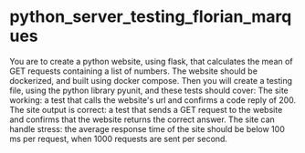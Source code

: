 # python_server_testing_florian_marques
You are to create a python website, using flask, that calculates the mean of GET requests containing a list of numbers. The website should be dockerized, and built using docker compose. Then you will create a testing file, using the python library pyunit, and these tests should cover: The site working: a test that calls the website's url and confirms a code reply of 200. The site output is correct: a test that sends a GET request to the website and confirms that the website returns the correct answer. The site can handle stress: the average response time of the site should be below 100 ms per request, when 1000 requests are sent per second.
